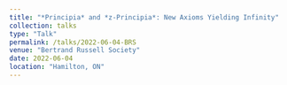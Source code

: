```yaml
---
title: "*Principia* and *z-Principia*: New Axioms Yielding Infinity" 
collection: talks
type: "Talk"
permalink: /talks/2022-06-04-BRS
venue: "Bertrand Russell Society"
date: 2022-06-04
location: "Hamilton, ON"
---
```

<!---"Whodunit? The index of symbols in the 1925 *Principia Mathematica*"--->

